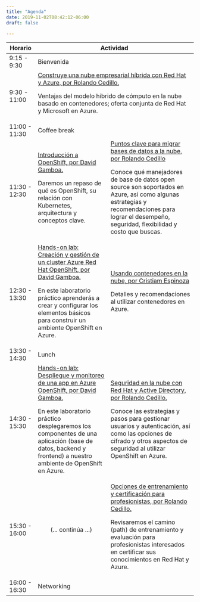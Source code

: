 ```yaml
---
title: "Agenda"
date: 2019-11-02T08:42:12-06:00
draft: false

---
```



<table class="schedule">
<thead>
    <tr>
        <th>Horario</th>
        <th colspan="2">Actividad</th>
    </tr>
</thead>
<tbody>
    <tr>
        <td class="horario">9:15 - 9:30</td>
        <td class="keynote" colspan="2">
            Bienvenida
        </td>
    </tr>
    <tr>
        <td class="horario">9:30 - 11:00</td>
        <td class="keynote" colspan="2">
            <a data-toggle="collapse" href="#k1">Construye una nube empresarial híbrida con Red Hat y Azure, por Rolando Cedillo.</a>
            <p id="k1" class="collapse">Ventajas del modelo híbrido de cómputo en la nube basado en contenedores; oferta conjunta de Red Hat y Microsoft en Azure.</p>
        </td>
    </tr>
    <tr>
        <td class="horario">11:00 - 11:30</td>
        <td class="break" colspan="2">
            Coffee break
        </td>
    </tr>
    <tr>
        <td class="horario">11:30 - 12:30</td>
        <td class="sesion">
            <a data-toggle="collapse" href="#a1">Introducción a OpenShift, por David Gamboa.</a>
            <p id="a1" class="collapse">Daremos un repaso de qué es OpenShift, su relación con Kubernetes, arquitectura y conceptos clave.</p>
        </td>
        <td class="sesion">
            <a data-toggle="collapse" href="#b1">Puntos clave para migrar bases de datos a la nube, por Rolando Cedillo</a>
            <p id="b1" class="collapse">Conoce qué manejadores de base de datos open source son soportados en Azure, así como algunas estrategias y recomendaciones para lograr el desempeño, seguridad, flexibilidad y costo que buscas.</p>
        </td>
    </tr>
    <tr>
        <td class="horario">12:30 - 13:30</td>
        <td class="sesion">
            <a data-toggle="collapse" href="#a2">Hands-on lab: Creación y gestión de un cluster Azure Red Hat OpenShift, por David Gamboa.</a>
            <p id="a2" class="collapse">En este laboratorio práctico aprenderás a crear y configurar los elementos básicos para construir un ambiente OpenShift en Azure.</p>
        </td>
        <td class="sesion">
            <a data-toggle="collapse" href="#b2">Usando contenedores en la nube, por Cristiam Espinoza</a>
            <p id="b2" class="collapse">Detalles y recomendaciones al utilizar contenedores en Azure.</p>
        </td>
    </tr>
    <tr>
        <td class="horario">13:30 - 14:30</td>
        <td class="break" colspan="2">
            Lunch
        </td>
    </tr>
    <tr>
        <td class="horario">14:30 - 15:30</td>
        <td class="sesion">
            <a data-toggle="collapse" href="#a3">Hands-on lab: Despliegue y monitoreo de una app en Azure OpenShift, por David Gamboa.</a>
            <p id="a3" class="collapse">En este laboratorio práctico desplegaremos los componentes de una aplicación (base de datos, backend y frontend) a nuestro ambiente de OpenShift en Azure.</p>
        </td>
        <td class="sesion">
            <a data-toggle="collapse" href="#b3">Seguridad en la nube con Red Hat y Active Directory, por Rolando Cedillo.</a>
            <p id="b3" class="collapse">Conoce las estrategias y pasos para gestionar usuarios y autenticación, así como las opciones de cifrado y otros aspectos de seguridad al utilizar OpenShift en Azure.</p>
        </td>
    </tr>
    <tr>
        <td class="horario">15:30 - 16:00</td>
        <td class="sesion" style="text-align: center;">(... continúa ...)
        </td>
        <td class="sesion">
            <a data-toggle="collapse" href="#b4">Opciones de entrenamiento y certificación para profesionistas, por Rolando Cedillo.</a>
            <p id="b4" class="collapse">Revisaremos el camino (path) de entrenamiento y evaluación para profesionistas interesados en certificar sus conocimientos en Red Hat y Azure.</p>
        </td>
    </tr>
    <tr>
        <td class="horario">16:00 - 16:30</td>
        <td class="break" colspan="2">
            Networking
        </td>
    </tr>
</tbody>    
</table>   

<br />
<br />
